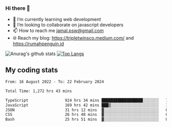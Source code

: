 ### Hi there 👋

<!--
**padepokanpenguin/padepokanpenguin** is a ✨ _special_ ✨ repository because its `README.md` (this file) appears on your GitHub profile.
-->

- 🌱 I’m currently learning  web development
- 👯 I’m looking to collaborate on javascript developers
- 📫 How to reach me jamal.psw@gmail.com
- 🌐 Reach my blog:
   https://tripletwinsco.medium.com/ and
   https://rumahpenguin.id

![Anurag's github stats](https://github-readme-stats.vercel.app/api?username=padepokanpenguin&count_private=true&disable_animations=false&show_icons=true&theme=default)
[![Top Langs](https://github-readme-stats.vercel.app/api/top-langs/?username=padepokanpenguin&theme=default&layout=compact)](https://github.com/padepokanpenguin)

## My coding stats

<!--START_SECTION:waka-->

```txt
From: 16 August 2022 - To: 22 February 2024

Total Time: 1,272 hrs 43 mins

TypeScript                924 hrs 34 mins ██████████████████░░░░░░░   72.65 %
JavaScript                169 hrs 42 mins ███▒░░░░░░░░░░░░░░░░░░░░░   13.33 %
JSON                      31 hrs 12 mins  ▓░░░░░░░░░░░░░░░░░░░░░░░░   02.45 %
CSS                       26 hrs 48 mins  ▓░░░░░░░░░░░░░░░░░░░░░░░░   02.11 %
Bash                      25 hrs 51 mins  ▓░░░░░░░░░░░░░░░░░░░░░░░░   02.03 %
```

<!--END_SECTION:waka-->


